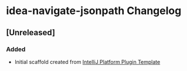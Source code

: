 <!-- Keep a Changelog guide -> https://keepachangelog.com -->

# idea-navigate-jsonpath Changelog

## [Unreleased]
### Added
- Initial scaffold created from [IntelliJ Platform Plugin Template](https://github.com/JetBrains/intellij-platform-plugin-template)
